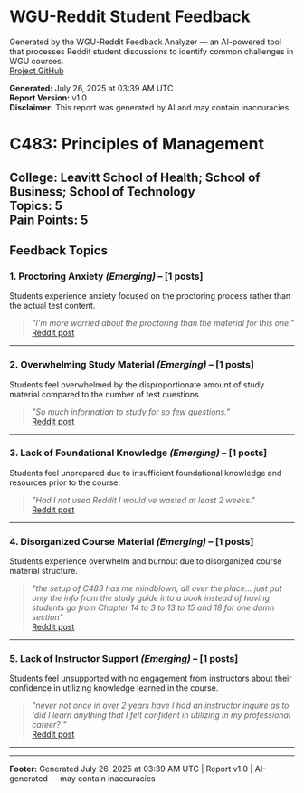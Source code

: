 # WGU-Reddit Student Feedback

Generated by the WGU-Reddit Feedback Analyzer — an AI-powered tool that processes Reddit student discussions to identify common challenges in WGU courses.  
[Project GitHub](https://wgudataninja.github.io/wgu-reddit-monitoring-pipeline/)

**Generated:** July 26, 2025 at 03:39 AM UTC  
**Report Version:** v1.0  
**Disclaimer:** This report was generated by AI and may contain inaccuracies.  
# C483: Principles of Management
**College:** Leavitt School of Health; School of Business; School of Technology  
**Topics:** 5  
**Pain Points:** 5  
---
## Feedback Topics
### 1. Proctoring Anxiety _(Emerging)_ – [1 posts]
Students experience anxiety focused on the proctoring process rather than the actual test content.  
> _"I'm more worried about the proctoring than the material for this one."_  
> [Reddit post](https://reddit.com/comments/1j8ailj)  
---
### 2. Overwhelming Study Material _(Emerging)_ – [1 posts]
Students feel overwhelmed by the disproportionate amount of study material compared to the number of test questions.  
> _"So much information to study for so few questions."_  
> [Reddit post](https://reddit.com/comments/1kcmw6u)  
---
### 3. Lack of Foundational Knowledge _(Emerging)_ – [1 posts]
Students feel unprepared due to insufficient foundational knowledge and resources prior to the course.  
> _"Had I not used Reddit I would’ve wasted at least 2 weeks."_  
> [Reddit post](https://reddit.com/comments/1kfzc8o)  
---
### 4. Disorganized Course Material _(Emerging)_ – [1 posts]
Students experience overwhelm and burnout due to disorganized course material structure.  
> _"the setup of C483 has me mindblown, all over the place... just put only the info from the study guide into a book instead of having students go from Chapter 14 to 3 to 13 to 15 and 18 for one damn section"_  
> [Reddit post](https://reddit.com/comments/1l0mrs2)  
---
### 5. Lack of Instructor Support _(Emerging)_ – [1 posts]
Students feel unsupported with no engagement from instructors about their confidence in utilizing knowledge learned in the course.  
> _"never not once in over 2 years have I had an instructor inquire as to 'did I learn anything that I felt confident in utilizing in my professional career?'"_  
> [Reddit post](https://reddit.com/comments/1l0mrs2)  
---
---
**Footer:** Generated July 26, 2025 at 03:39 AM UTC | Report v1.0 | AI-generated — may contain inaccuracies  